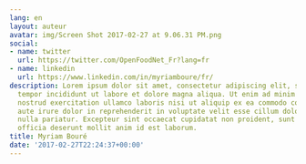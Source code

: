 ```yaml
---
lang: en
layout: auteur
avatar: img/Screen Shot 2017-02-27 at 9.06.31 PM.png
social:
- name: twitter
  url: https://twitter.com/OpenFoodNet_Fr?lang=fr
- name: linkedin
  url: https://www.linkedin.com/in/myriamboure/fr/
description: Lorem ipsum dolor sit amet, consectetur adipiscing elit, sed do eiusmod
  tempor incididunt ut labore et dolore magna aliqua. Ut enim ad minim veniam, quis
  nostrud exercitation ullamco laboris nisi ut aliquip ex ea commodo consequat. Duis
  aute irure dolor in reprehenderit in voluptate velit esse cillum dolore eu fugiat
  nulla pariatur. Excepteur sint occaecat cupidatat non proident, sunt in culpa qui
  officia deserunt mollit anim id est laborum.
title: Myriam Bouré
date: '2017-02-27T22:24:37+00:00'
---
```

